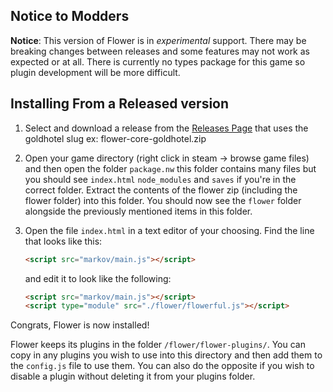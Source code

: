 ## Notice to Modders

**Notice**: This version of Flower is in _experimental_ support. There may be breaking changes between releases and some features may not work as expected or at all. There is currently no types package for this game so plugin development will be more difficult.

## Installing From a Released version

1. Select and download a release from the [Releases Page](https://github.com/flowerLoader/core/releases) that uses the goldhotel slug ex: flower-core-goldhotel.zip
2. Open your game directory (right click in steam -> browse game files) and then open the folder `package.nw` this folder contains many files but you should see `index.html` `node_modules` and `saves` if you're in the correct folder. Extract the contents of the flower zip (including the flower folder) into this folder. You should now see the `flower` folder alongside the previously mentioned items in this folder.
3. Open the file `index.html` in a text editor of your choosing. Find the line that looks like this:

    ```html
    <script src="markov/main.js"></script>
    ```
    and edit it to look like the following:
    ```html
    <script src="markov/main.js"></script>
    <script type="module" src="./flower/flowerful.js"></script>
    ```

Congrats, Flower is now installed!

Flower keeps its plugins in the folder `/flower/flower-plugins/`. You can copy in any plugins you wish to use into this directory and then add them to the `config.js` file to use them. You can also do the opposite if you wish to disable a plugin without deleting it from your plugins folder.